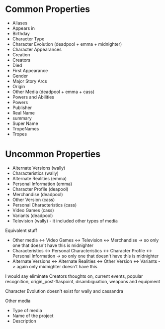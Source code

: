 # Common Properties
- Aliases
- Appears in
- Birthday
- Character Type
- Character Evolution (deadpool + emma + midnighter)
- Character Appearances 
- Creation
- Creators
- Died
- First Appearance
- Gender
- Major Story Arcs
- Origin
- Other Media (deadpool + emma + cass)
- Powers and Abilities 
- Powers
- Publisher
- Real Name
- summary
- Super Name
- TropeNames
- Tropes


# Uncommon Properties
- Alternate Versions (wally)
- Characteristics (wally)
- Alternate Realities (emma)
- Personal Information (emma)
- Character Profile (deapool)
- Merchandise (deadpool)
- Other Version (cass)
- Personal Characteristics (cass)
- Video Games (cass)
- Variants (deadpool)
- Television (wally) - it included other types of media


Equivalent stuff
- Other media <-> Video Games <-> Television <-> Merchandise -> so only one that doesn't have this is midnighter
- Characteristics <-> Personal Characteristics <-> Character Profile <-> Personal Information -> so only one that doesn't have this is midnighter
- Alternate Versions <-> Alternate Realities <-> Other Version <-> Variants -> again only midnighter doesn't have this

I would say eliminate Creators thoughts on, current events, popular recognition, origin_post-flaspoint, disambiguation, weapons and equipment 

Character Evolution doesn't exist for wally and cassandra



Other media
- Type of media
- Name of the project
- Description

